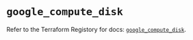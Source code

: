 # `google_compute_disk`

Refer to the Terraform Registory for docs: [`google_compute_disk`](https://registry.terraform.io/providers/hashicorp/google/4.78.0/docs/resources/compute_disk).
